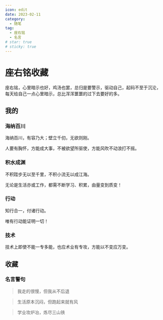 ```yaml
---
icon: edit
date: 2023-02-11
category:
  - 随笔
tag:
  - 座右铭
  - 名言
# star: true
# sticky: true
---
```


# 座右铭收藏

座右铭，心里暗示也好，鸡汤也罢，总归是要警示，驱动自己，起码不至于沉沦，每天给自己一点心里暗示，总比浑浑噩噩的过下去要好的多。

## 我的

### 海纳百川

海纳百川，有容乃大；壁立千仞，无欲则刚。

人要有胸怀，方能成大事，不被欲望所驱使，方能风吹不动浪打不摇。
<!-- more -->
### 积水成渊
不积跬步无以至千里，不积小流无以成江海。

无论是生活亦或工作，都需不断学习、积累，由量变到质变！

### 行动

知行合一，付诸行动。

唯有行动能证明一切！

### 技术
技术上即使不能一专多能，也应术业有专攻，方能以不变应万变。


## 收藏

### 名言警句

> 我走的很慢，但我从不后退

> 生活原本沉闷，但跑起来就有风

> 学业攻炉冶，炼尽三山铁






